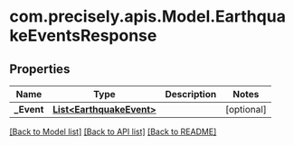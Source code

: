 # com.precisely.apis.Model.EarthquakeEventsResponse
## Properties

Name | Type | Description | Notes
------------ | ------------- | ------------- | -------------
**_Event** | [**List&lt;EarthquakeEvent&gt;**](EarthquakeEvent.md) |  | [optional] 

[[Back to Model list]](../README.md#documentation-for-models) [[Back to API list]](../README.md#documentation-for-api-endpoints) [[Back to README]](../README.md)


